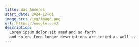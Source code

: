 ```yaml
---
title: Was Anderes
start_date: 2024-12-01
image_src: /img/image.png
url: https://google.com/
description: |
  Lorem ipsum dolor sit amed and so forth
  and so on. Even longer descriptions are tested as well...
---
```

